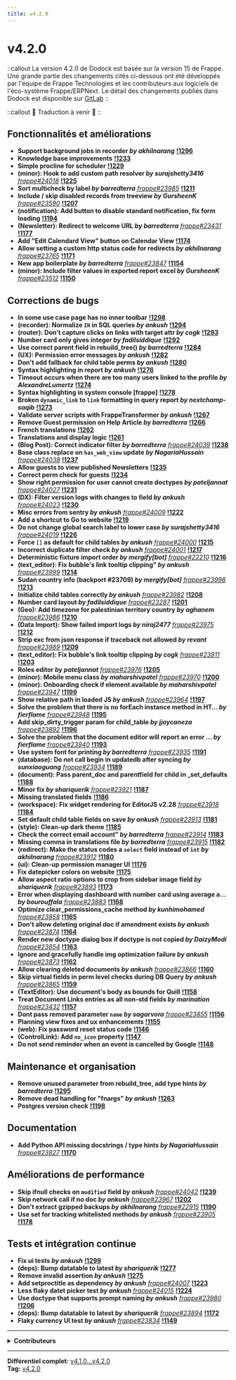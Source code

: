 ```yaml
---
title: v4.2.0
---
```


# v4.2.0

::callout
La version 4.2.0 de Dodock est basée sur la version 15 de Frappe.
Une grande partie des changements cités ci-dessous ont été développés par l'équipe de Frappe Technologies et les contributeurs aux logiciels de l'éco-système Frappe/ERPNext.
Le détail des changements publiés dans Dodock est disponible sur [GitLab](https://gitlab.com/dokos/dodock/-/releases/v4.2.0)
::

::callout
:construction: Traduction à venir :construction:
::

## Fonctionnalités et améliorations

- **Support background jobs in recorder _by akhilnarang_** **[!1296](https://gitlab.com/dokos/dodock/-/merge_requests/1296)**
- **Knowledge base improvements** **[!1233](https://gitlab.com/dokos/dodock/-/merge_requests/1233)**
- **Simple procline for scheduler** **[!1229](https://gitlab.com/dokos/dodock/-/merge_requests/1229)**
- **(minor): Hook to add custom path resolver _by surajshetty3416_** [_frappe#24018_](https://github.com/frappe/frappe/pull/24018) **[!1225](https://gitlab.com/dokos/dodock/-/merge_requests/1225)**
- **Sort multicheck by label _by barredterra_** [_frappe#23985_](https://github.com/frappe/frappe/pull/23985) **[!1211](https://gitlab.com/dokos/dodock/-/merge_requests/1211)**
- **Include / skip disabled records from treeview _by GursheenK_** [_frappe#23590_](https://github.com/frappe/frappe/pull/23590) **[!1207](https://gitlab.com/dokos/dodock/-/merge_requests/1207)**
- **(notification): Add button to disable standard notification, fix form loading** **[!1194](https://gitlab.com/dokos/dodock/-/merge_requests/1194)**
- **(Newsletter): Redirect to welcome URL _by barredterra_** [_frappe#23431_](https://github.com/frappe/frappe/pull/23431) **[!1177](https://gitlab.com/dokos/dodock/-/merge_requests/1177)**
- **Add "Edit Calendard View" button on Calendar View** **[!1174](https://gitlab.com/dokos/dodock/-/merge_requests/1174)**
- **Allow setting a custom http status code for redirects _by akhilnarang_** [_frappe#23765_](https://github.com/frappe/frappe/pull/23765) **[!1171](https://gitlab.com/dokos/dodock/-/merge_requests/1171)**
- **New app boilerplate _by barredterra_** [_frappe#23847_](https://github.com/frappe/frappe/pull/23847) **[!1154](https://gitlab.com/dokos/dodock/-/merge_requests/1154)**
- **(minor): Include filter values in exported report excel _by GursheenK_** [_frappe#23512_](https://github.com/frappe/frappe/pull/23512) **[!1150](https://gitlab.com/dokos/dodock/-/merge_requests/1150)**


## Corrections de bugs

- **In some use case page has no inner toolbar** **[!1298](https://gitlab.com/dokos/dodock/-/merge_requests/1298)**
- **(recorder): Normalize `IN` in SQL queries _by ankush_** **[!1294](https://gitlab.com/dokos/dodock/-/merge_requests/1294)**
- **(router): Don't capture clicks on links with target attr _by cogk_** **[!1293](https://gitlab.com/dokos/dodock/-/merge_requests/1293)**
- **Number card only gives integer _by fadilsiddique_** **[!1292](https://gitlab.com/dokos/dodock/-/merge_requests/1292)**
- **Use correct parent field in rebuild\_tree() _by barredterra_** **[!1284](https://gitlab.com/dokos/dodock/-/merge_requests/1284)**
- **(UX): Permission error messages _by ankush_** **[!1282](https://gitlab.com/dokos/dodock/-/merge_requests/1282)**
- **Don't add fallback for child table perms _by ankush_** **[!1280](https://gitlab.com/dokos/dodock/-/merge_requests/1280)**
- **Syntax highlighting in report _by ankush_** **[!1276](https://gitlab.com/dokos/dodock/-/merge_requests/1276)**
- **Timeout occurs when there are too many users linked to the profile _by AlexandreLumertz_** **[!1274](https://gitlab.com/dokos/dodock/-/merge_requests/1274)**
- **Syntax highlighting in system console [frappe]** **[!1278](https://gitlab.com/dokos/dodock/-/merge_requests/1278)**
- **Broken `dynamic_link` to `link` formatting in query report _by nextchamp-saqib_** **[!1273](https://gitlab.com/dokos/dodock/-/merge_requests/1273)**
- **Validate server scripts with FrappeTransformer _by ankush_** **[!1267](https://gitlab.com/dokos/dodock/-/merge_requests/1267)**
- **Remove Guest permission on Help Article _by barredterra_** **[!1266](https://gitlab.com/dokos/dodock/-/merge_requests/1266)**
- **French translations** **[!1262](https://gitlab.com/dokos/dodock/-/merge_requests/1262)**
- **Translations and display logic** **[!1261](https://gitlab.com/dokos/dodock/-/merge_requests/1261)**
- **(Blog Post): Correct indicator filter _by barredterra_** [_frappe#24039_](https://github.com/frappe/frappe/pull/24039) **[!1238](https://gitlab.com/dokos/dodock/-/merge_requests/1238)**
- **Base class replace on `has_web_view` update _by NagariaHussain_** [_frappe#24038_](https://github.com/frappe/frappe/pull/24038) **[!1237](https://gitlab.com/dokos/dodock/-/merge_requests/1237)**
- **Allow guests to view published Newsletters** **[!1235](https://gitlab.com/dokos/dodock/-/merge_requests/1235)**
- **Correct perm check for guests** **[!1234](https://gitlab.com/dokos/dodock/-/merge_requests/1234)**
- **Show right permission for user cannot create doctypes _by pateljannat_** [_frappe#24027_](https://github.com/frappe/frappe/pull/24027) **[!1231](https://gitlab.com/dokos/dodock/-/merge_requests/1231)**
- **(DX): Filter version logs with changes to field _by ankush_** [_frappe#24023_](https://github.com/frappe/frappe/pull/24023) **[!1230](https://gitlab.com/dokos/dodock/-/merge_requests/1230)**
- **Misc errors from sentry _by ankush_** [_frappe#24009_](https://github.com/frappe/frappe/pull/24009) **[!1222](https://gitlab.com/dokos/dodock/-/merge_requests/1222)**
- **Add a shortcut to Go to website** **[!1219](https://gitlab.com/dokos/dodock/-/merge_requests/1219)**
- **Do not change global search label to lower case _by surajshetty3416_** [_frappe#24019_](https://github.com/frappe/frappe/pull/24019) **[!1226](https://gitlab.com/dokos/dodock/-/merge_requests/1226)**
- **Force `[]` as default for child tables _by ankush_** [_frappe#24000_](https://github.com/frappe/frappe/pull/24000) **[!1215](https://gitlab.com/dokos/dodock/-/merge_requests/1215)**
- **Incorrect duplicate filter check _by ankush_** [_frappe#24001_](https://github.com/frappe/frappe/pull/24001) **[!1217](https://gitlab.com/dokos/dodock/-/merge_requests/1217)**
- **Deterministic fixture import order  _by mergify[bot]_** [_frappe#22210_](https://github.com/frappe/frappe/pull/22210) **[!1216](https://gitlab.com/dokos/dodock/-/merge_requests/1216)**
- **(text\_editor): Fix bubble's link tooltip clipping" _by ankush_** [_frappe#23999_](https://github.com/frappe/frappe/pull/23999) **[!1214](https://gitlab.com/dokos/dodock/-/merge_requests/1214)**
- **Sudan country info (backport #23709) _by mergify[bot]_** [_frappe#23998_](https://github.com/frappe/frappe/pull/23998) **[!1213](https://gitlab.com/dokos/dodock/-/merge_requests/1213)**
- **Initialize child tables correctly _by ankush_** [_frappe#23982_](https://github.com/frappe/frappe/pull/23982) **[!1208](https://gitlab.com/dokos/dodock/-/merge_requests/1208)**
- **Number card layout _by fadilsiddique_** [_frappe#23287_](https://github.com/frappe/frappe/pull/23287) **[!1201](https://gitlab.com/dokos/dodock/-/merge_requests/1201)**
- **(Geo): Add timezone for palestinian territory country _by aghanem_** [_frappe#23986_](https://github.com/frappe/frappe/pull/23986) **[!1210](https://gitlab.com/dokos/dodock/-/merge_requests/1210)**
- **(Data Import): Show failed import logs _by niraj2477_** [_frappe#23975_](https://github.com/frappe/frappe/pull/23975) **[!1212](https://gitlab.com/dokos/dodock/-/merge_requests/1212)**
- **Strip exc from json response if traceback not allowed _by revant_** [_frappe#23989_](https://github.com/frappe/frappe/pull/23989) **[!1209](https://gitlab.com/dokos/dodock/-/merge_requests/1209)**
- **(text\_editor): Fix bubble's link tooltip clipping _by cogk_** [_frappe#23911_](https://github.com/frappe/frappe/pull/23911) **[!1203](https://gitlab.com/dokos/dodock/-/merge_requests/1203)**
- **Roles editor _by pateljannat_** [_frappe#23976_](https://github.com/frappe/frappe/pull/23976) **[!1205](https://gitlab.com/dokos/dodock/-/merge_requests/1205)**
- **(minor): Mobile menu class _by maharshivpatel_** [_frappe#23970_](https://github.com/frappe/frappe/pull/23970) **[!1200](https://gitlab.com/dokos/dodock/-/merge_requests/1200)**
- **(minor): Onboarding check if element available _by maharshivpatel_** [_frappe#23947_](https://github.com/frappe/frappe/pull/23947) **[!1199](https://gitlab.com/dokos/dodock/-/merge_requests/1199)**
- **Show relative path in loaded JS _by ankush_** [_frappe#23964_](https://github.com/frappe/frappe/pull/23964) **[!1197](https://gitlab.com/dokos/dodock/-/merge_requests/1197)**
- **Solve the problem that there is no forEach instance method in HT… _by fierflame_** [_frappe#23948_](https://github.com/frappe/frappe/pull/23948) **[!1195](https://gitlab.com/dokos/dodock/-/merge_requests/1195)**
- **Add skip\_dirty\_trigger param for child\_table _by jjaycaneza_** [_frappe#23892_](https://github.com/frappe/frappe/pull/23892) **[!1196](https://gitlab.com/dokos/dodock/-/merge_requests/1196)**
- **Solve the problem that the document editor will report an error … _by fierflame_** [_frappe#23940_](https://github.com/frappe/frappe/pull/23940) **[!1193](https://gitlab.com/dokos/dodock/-/merge_requests/1193)**
- **Use system font for printing _by barredterra_** [_frappe#23935_](https://github.com/frappe/frappe/pull/23935) **[!1191](https://gitlab.com/dokos/dodock/-/merge_requests/1191)**
- **(database): Do not call begin in updatedb after syncing _by sunxiaoguang_** [_frappe#23934_](https://github.com/frappe/frappe/pull/23934) **[!1189](https://gitlab.com/dokos/dodock/-/merge_requests/1189)**
- **(document): Pass parent\_doc and parentfield for child in \_set\_defaults** **[!1188](https://gitlab.com/dokos/dodock/-/merge_requests/1188)**
- **Minor fix _by shariquerik_** [_frappe#23921_](https://github.com/frappe/frappe/pull/23921) **[!1187](https://gitlab.com/dokos/dodock/-/merge_requests/1187)**
- **Missing translated fields** **[!1186](https://gitlab.com/dokos/dodock/-/merge_requests/1186)**
- **(workspace): Fix widget rendering for EditorJS v2.28** [_frappe#23918_](https://github.com/frappe/frappe/pull/23918) **[!1184](https://gitlab.com/dokos/dodock/-/merge_requests/1184)**
- **Set default child table fields on save _by ankush_** [_frappe#23913_](https://github.com/frappe/frappe/pull/23913) **[!1181](https://gitlab.com/dokos/dodock/-/merge_requests/1181)**
- **(style): Clean-up dark theme** **[!1185](https://gitlab.com/dokos/dodock/-/merge_requests/1185)**
- **Check the correct email account" _by barredterra_** [_frappe#23914_](https://github.com/frappe/frappe/pull/23914) **[!1183](https://gitlab.com/dokos/dodock/-/merge_requests/1183)**
- **Missing comma in translations file _by barredterra_** [_frappe#23915_](https://github.com/frappe/frappe/pull/23915) **[!1182](https://gitlab.com/dokos/dodock/-/merge_requests/1182)**
- **(redirect): Make the status codes a `select` field instead of `int` _by akhilnarang_** [_frappe#23912_](https://github.com/frappe/frappe/pull/23912) **[!1180](https://gitlab.com/dokos/dodock/-/merge_requests/1180)**
- **(ui): Clean-up permission manager UI** **[!1176](https://gitlab.com/dokos/dodock/-/merge_requests/1176)**
- **Fix datepicker colors on website** **[!1175](https://gitlab.com/dokos/dodock/-/merge_requests/1175)**
- **Allow aspect ratio options to crop from sidebar image field _by shariquerik_** [_frappe#23893_](https://github.com/frappe/frappe/pull/23893) **[!1173](https://gitlab.com/dokos/dodock/-/merge_requests/1173)**
- **Error when displaying dashboard with number card using average a… _by bourouffala_** [_frappe#23883_](https://github.com/frappe/frappe/pull/23883) **[!1168](https://gitlab.com/dokos/dodock/-/merge_requests/1168)**
- **Optimize clear\_permissions\_cache method _by kunhimohamed_** [_frappe#23858_](https://github.com/frappe/frappe/pull/23858) **[!1165](https://gitlab.com/dokos/dodock/-/merge_requests/1165)**
- **Don't allow deleting original doc if amendment exists _by ankush_** [_frappe#23874_](https://github.com/frappe/frappe/pull/23874) **[!1164](https://gitlab.com/dokos/dodock/-/merge_requests/1164)**
- **Render new doctype dialog box if doctype is not copied _by DaizyModi_** [_frappe#23854_](https://github.com/frappe/frappe/pull/23854) **[!1163](https://gitlab.com/dokos/dodock/-/merge_requests/1163)**
- **Ignore and gracefully handle img optimization failure _by ankush_** [_frappe#23873_](https://github.com/frappe/frappe/pull/23873) **[!1162](https://gitlab.com/dokos/dodock/-/merge_requests/1162)**
- **Allow clearing deleted documents _by ankush_** [_frappe#23866_](https://github.com/frappe/frappe/pull/23866) **[!1160](https://gitlab.com/dokos/dodock/-/merge_requests/1160)**
- **Skip virtual fields in perm level checks during DB Query _by ankush_** [_frappe#23865_](https://github.com/frappe/frappe/pull/23865) **[!1159](https://gitlab.com/dokos/dodock/-/merge_requests/1159)**
- **(TextEditor): Use document's body as bounds for Quill** **[!1158](https://gitlab.com/dokos/dodock/-/merge_requests/1158)**
- **Treat Document Links entries as all non-std fields _by marination_** [_frappe#23432_](https://github.com/frappe/frappe/pull/23432) **[!1157](https://gitlab.com/dokos/dodock/-/merge_requests/1157)**
- **Dont pass removed parameter `name` _by sagarvora_** [_frappe#23855_](https://github.com/frappe/frappe/pull/23855) **[!1156](https://gitlab.com/dokos/dodock/-/merge_requests/1156)**
- **Planning view fixes and ux enhancements** **[!1155](https://gitlab.com/dokos/dodock/-/merge_requests/1155)**
- **(web): Fix password reset status code** **[!1146](https://gitlab.com/dokos/dodock/-/merge_requests/1146)**
- **(ControlLink): Add `no_icon` property** **[!1147](https://gitlab.com/dokos/dodock/-/merge_requests/1147)**
- **Do not send reminder when an event is cancelled by Google** **[!1148](https://gitlab.com/dokos/dodock/-/merge_requests/1148)**

## Maintenance et organisation

- **Remove unused parameter from rebuild\_tree, add type hints _by barredterra_** **[!1295](https://gitlab.com/dokos/dodock/-/merge_requests/1295)**
- **Remove dead handling for "fnargs" _by ankush_** **[!1263](https://gitlab.com/dokos/dodock/-/merge_requests/1263)**
- **Postgres version check** **[!1198](https://gitlab.com/dokos/dodock/-/merge_requests/1198)**


## Documentation

- **Add Python API missing docstrings / type hints _by NagariaHussain_** [_frappe#23827_](https://github.com/frappe/frappe/pull/23827) **[!1170](https://gitlab.com/dokos/dodock/-/merge_requests/1170)**


## Améliorations de performance

- **Skip ifnull checks on `modified` field _by ankush_** [_frappe#24042_](https://github.com/frappe/frappe/pull/24042) **[!1239](https://gitlab.com/dokos/dodock/-/merge_requests/1239)**
- **Skip network call if no doc _by ankush_** [_frappe#23967_](https://github.com/frappe/frappe/pull/23967) **[!1202](https://gitlab.com/dokos/dodock/-/merge_requests/1202)**
- **Don't extract gzipped backups _by akhilnarang_** [_frappe#22915_](https://github.com/frappe/frappe/pull/22915) **[!1190](https://gitlab.com/dokos/dodock/-/merge_requests/1190)**
- **Use set for tracking whitelisted methods _by ankush_** [_frappe#23905_](https://github.com/frappe/frappe/pull/23905) **[!1178](https://gitlab.com/dokos/dodock/-/merge_requests/1178)**


## Tests et intégration continue

- **Fix ui tests _by ankush_** **[!1299](https://gitlab.com/dokos/dodock/-/merge_requests/1299)**
- **(deps): Bump datatable to latest _by shariquerik_** **[!1277](https://gitlab.com/dokos/dodock/-/merge_requests/1277)**
- **Remove invalid assertion _by ankush_** **[!1275](https://gitlab.com/dokos/dodock/-/merge_requests/1275)**
- **Add setproctitle as dependency _by ankush_** [_frappe#24007_](https://github.com/frappe/frappe/pull/24007) **[!1223](https://gitlab.com/dokos/dodock/-/merge_requests/1223)**
- **Less flaky datet picker test _by ankush_** [_frappe#24015_](https://github.com/frappe/frappe/pull/24015) **[!1224](https://gitlab.com/dokos/dodock/-/merge_requests/1224)**
- **Use doctype that supports prompt naming _by ankush_** [_frappe#23980_](https://github.com/frappe/frappe/pull/23980) **[!1206](https://gitlab.com/dokos/dodock/-/merge_requests/1206)**
- **(deps): Bump datatable to latest _by shariquerik_** [_frappe#23894_](https://github.com/frappe/frappe/pull/23894) **[!1172](https://gitlab.com/dokos/dodock/-/merge_requests/1172)**
- **Flaky currency UI test _by ankush_** [_frappe#23834_](https://github.com/frappe/frappe/pull/23834) **[!1149](https://gitlab.com/dokos/dodock/-/merge_requests/1149)**


---

<details><summary><b>Contributeurs</b></summary>

- **Ankush Menat** (40)
- **Akhil Narang** (27)
- **Charles-Henri Decultot** (25)
- **Corentin Forler** (18)
- **Gursheen Anand** (14)
- **Raffael Meyer** (6)
- **Shariq Ansari** (5)
- **Maharshi Patel** (4)
- **barredterra** (4)
- **Hussain Nagaria** (3)

<details><summary>et 18 autres contributeurs...</summary>

- Suraj Shetty
- Fierflame
- Jannat Patel
- Saqib Ansari
- marination
- 14987
- Anas AlGhanem
- Daizy Modi
- Fadil SIddique
- Gursheen Kaur Anand
- Justine Jay
- Kunhi
- Revant Nandgaonkar
- Sagar Vora
- Xiaoguang Sun
- bourouffala
- fadilsid
- 猛火

</details>
</details>


---

**Différentiel complet:** [v4.1.0...v4.2.0](https://gitlab.com/dokos/dodock/-/compare/v4.1.0...v4.2.0)  
**Tag:** [v4.2.0](https://gitlab.com/dokos/dodock/-/tags/v4.2.0)